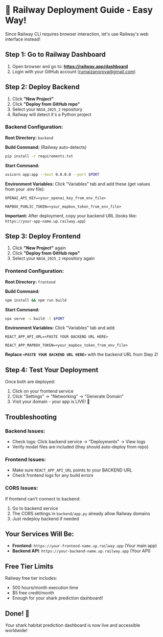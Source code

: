 # 🚂 Railway Deployment Guide - Easy Way!

Since Railway CLI requires browser interaction, let's use Railway's web interface instead!

## Step 1: Go to Railway Dashboard

1. Open browser and go to: **https://railway.app/dashboard**
2. Login with your GitHub account (rumaizanorova@gmail.com)

## Step 2: Deploy Backend

1. Click **"New Project"**
2. Click **"Deploy from GitHub repo"**
3. Select your `NASA_2025_2` repository
4. Railway will detect it's a Python project

### Backend Configuration:

**Root Directory:** `backend`

**Build Command:** (Railway auto-detects)
```bash
pip install -r requirements.txt
```

**Start Command:**
```bash
uvicorn app:app --host 0.0.0.0 --port $PORT
```

**Environment Variables:**
Click "Variables" tab and add these (get values from your .env file):
```
OPENAI_API_KEY=<your_openai_key_from_env_file>

MAPBOX_PUBLIC_TOKEN=<your_mapbox_token_from_env_file>
```

**Important:** After deployment, copy your backend URL (looks like: `https://your-app-name.up.railway.app`)

## Step 3: Deploy Frontend

1. Click **"New Project"** again
2. Click **"Deploy from GitHub repo"**
3. Select your `NASA_2025_2` repository again

### Frontend Configuration:

**Root Directory:** `frontend`

**Build Command:**
```bash
npm install && npm run build
```

**Start Command:**
```bash
npx serve -s build -l $PORT
```

**Environment Variables:**
Click "Variables" tab and add:
```
REACT_APP_API_URL=<PASTE YOUR BACKEND URL HERE>

REACT_APP_MAPBOX_TOKEN=<your_mapbox_token_from_env_file>
```

**Replace `<PASTE YOUR BACKEND URL HERE>`** with the backend URL from Step 2!

## Step 4: Test Your Deployment

Once both are deployed:
1. Click on your frontend service
2. Click "Settings" → "Networking" → "Generate Domain"
3. Visit your domain - your app is LIVE! 🎉

## Troubleshooting

### Backend Issues:
- Check logs: Click backend service → "Deployments" → View logs
- Verify model files are included (they should auto-deploy from repo)

### Frontend Issues:
- Make sure `REACT_APP_API_URL` points to your BACKEND URL
- Check frontend logs for any build errors

### CORS Issues:
If frontend can't connect to backend:
1. Go to backend service
2. The CORS settings in `backend/app.py` already allow Railway domains
3. Just redeploy backend if needed

## Your Services Will Be:

- **Frontend**: `https://your-frontend-name.up.railway.app` (Your main app)
- **Backend API**: `https://your-backend-name.up.railway.app` (Your API)

## Free Tier Limits

Railway free tier includes:
- 500 hours/month execution time
- $5 free credit/month
- Enough for your shark prediction dashboard!

## Done! 🚀

Your shark habitat prediction dashboard is now live and accessible worldwide!

